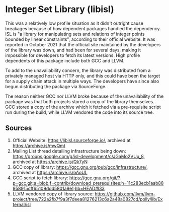 # Integer Set Library (libisl)

This was a relatively low profile situation as it didn't outright cause breakages because of how dependent packages handled the dependency. ISL is "a library for manipulating sets and relations of integer points bounded by linear constraints", according to their official website. It was reported in October 2021 that the official site maintained by the developers of the library was down, and had been for several days, making it impossible for developers to fetch its latest versions. High profile dependents of this package include both GCC and LLVM.

To add to the unavailability concern, the library was distributed from a privately managed host via HTTP only, and this could have been the target for a supply chain attack in multiple ways. The developers have since also begun distributing the package via SourceForge.

The reason neither GCC nor LLVM broke because of the unavailability of the package was that both projects stored a copy of the library themselves. GCC stored a copy of the archive which it fetched via a pre-requisite script run during the build, while LLVM vendored the code into its source tree.

## Sources

1. Official Website: https://libisl.sourceforge.io/, archived at https://archive.is/mwQmt
2. Mailing List thread detailing infrastructure being down: https://groups.google.com/g/isl-development/c/JGaMo2VUu_8, archived at https://archive.is/Qk7yN
3. GCC copy of library: https://gcc.gnu.org/pub/gcc/infrastructure/, archived at https://archive.is/oAoUL
4. GCC script to fetch library: https://gcc.gnu.org/git/?p=gcc.git;a=blob;f=contrib/download_prerequisites;h=11c283ecb1aab88958915cff65109ddd5801a9e1;hb=HEAD#l33
5. LLVM vendored copy of library source: https://github.com/llvm/llvm-project/tree/722a2fb7f9a3f7deea81276213c6a2a48a0827cd/polly/lib/External/isl
